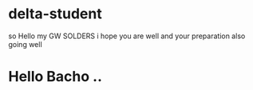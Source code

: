 # delta-student
so Hello my GW SOLDERS i hope you are well and your preparation also going well 

# Hello Bacho .. 
